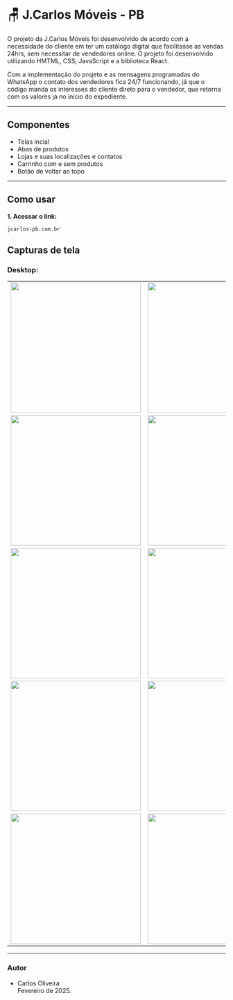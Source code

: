 # 🪑 J.Carlos Móveis - PB

O projeto da J.Carlos Móveis foi desenvolvido de acordo com a necessidade do cliente em ter um catálogo digital que facilitasse as vendas 24hrs, sem necessitar de vendedores online. O projeto foi desenvolvido utilizando HMTML, CSS, JavaScript e a biblioteca React. 

Com a implementação do projeto e as mensagens programadas do WhatsApp o contato dos vendedores fica 24/7 funcionando, já que o código manda os interesses do cliente direto para o vendedor, que retorna com os valores já no início do expediente.

---

## Componentes
- Telas incial
- Abas de produtos
- Lojas e suas localizações e contatos
- Carrinho com e sem produtos
- Botão de voltar ao topo

---

## Como usar
**1. Acessar o link:**
```
jcarlos-pb.com.br
```

## Capturas de tela

### Desktop:
<table>
  <tr>
    <td><img src="Jcarlos_project\public\assets\print_10.png" width="300"></td>
    <td><img src="Jcarlos_project\public\assets\print_1.png" width="300"></td>
  </tr>
  <tr>
    <td><img src="Jcarlos_project\public\assets\print_2.png" width="300"></td>
    <td><img src="Jcarlos_project\public\assets\print_3.png" width="300"></td>
  </tr>
  <tr>
    <td><img src="Jcarlos_project\public\assets\print_4.png" width="300"></td>
    <td><img src="Jcarlos_project\public\assets\print_5.png" width="300"></td>
  </tr>
  <tr>
    <td><img src="Jcarlos_project\public\assets\print_6.png" width="300"></td>
    <td><img src="Jcarlos_project\public\assets\print_7.png" width="300"></td>
  </tr>
  <tr>
    <td><img src="Jcarlos_project\public\assets\print_8.png" width="300"></td>
    <td><img src="Jcarlos_project\public\assets\print_9.png" width="300"></td>
  </tr>
</table>

---

### Autor
- Carlos Oliveira<br>
Fevereiro de 2025.
